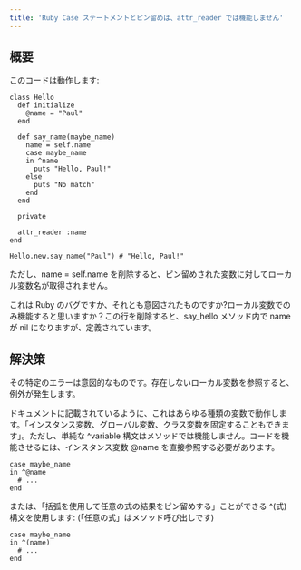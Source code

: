 ```yaml
---
title: 'Ruby Case ステートメントとピン留めは、attr_reader では機能しません'
---
```


## 概要
このコードは動作します:

```
class Hello
  def initialize
    @name = "Paul"
  end

  def say_name(maybe_name)
    name = self.name
    case maybe_name
    in ^name
      puts "Hello, Paul!"
    else
      puts "No match"
    end
  end

  private

  attr_reader :name
end

Hello.new.say_name("Paul") # "Hello, Paul!"

```
ただし、name = self.name を削除すると、ピン留めされた変数に対してローカル変数名が取得されません。

これは Ruby のバグですか、それとも意図されたものですか?ローカル変数でのみ機能すると思いますか？この行を削除すると、say_hello メソッド内で name が nil になりますが、定義されています。

## 解決策
その特定のエラーは意図的なものです。存在しないローカル変数を参照すると、例外が発生します。

ドキュメントに記載されているように、これはあらゆる種類の変数で動作します。「インスタンス変数、グローバル変数、クラス変数を固定することもできます」。ただし、単純な ^variable 構文はメソッドでは機能しません。コードを機能させるには、インスタンス変数 @name を直接参照する必要があります。

```
case maybe_name
in ^@name
  # ...
end

```
または、「括弧を使用して任意の式の結果をピン留めする」ことができる ^(式) 構文を使用します: (「任意の式」はメソッド呼び出しです)

```
case maybe_name
in ^(name)
  # ...
end

```
